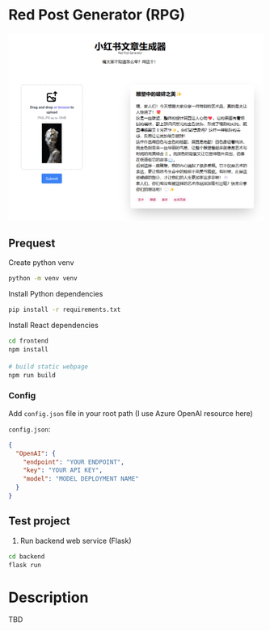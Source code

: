 # Red Post Generator (RPG)

![preview](assets/proj-preview.png)

## Prequest

Create python venv

```bash
python -m venv venv
```

Install Python dependencies

```bash
pip install -r requirements.txt
```

Install React dependencies
```bash
cd frontend
npm install

# build static webpage
npm run build
```

###  Config
Add `config.json` file in your root path
(I use Azure OpenAI resource here)

`config.json`:
```json
{
  "OpenAI": {
    "endpoint": "YOUR ENDPOINT",
    "key": "YOUR API KEY",
    "model": "MODEL DEPLOYMENT NAME"
  }
}
```
## Test project

1. Run backend web service (Flask)
```bash
cd backend
flask run
```


# Description 

TBD